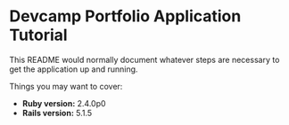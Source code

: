 # Devcamp Portfolio Application Tutorial

This README would normally document whatever steps are necessary to get the
application up and running.

Things you may want to cover:

* **Ruby version:** 2.4.0p0
* **Rails version:** 5.1.5

